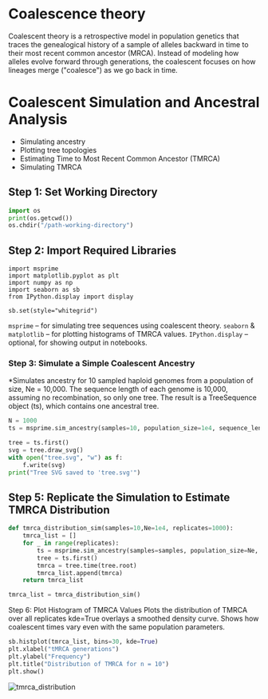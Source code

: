 # Coalescence theory

Coalescent theory is a retrospective model in population genetics that traces the genealogical history of a sample of alleles backward in time to their most recent common ancestor (MRCA). Instead of modeling how alleles evolve forward through generations, the coalescent focuses on how lineages merge ("coalesce") as we go back in time.

# Coalescent Simulation and Ancestral Analysis
- Simulating ancestry
- Plotting tree topologies
- Estimating Time to Most Recent Common Ancestor (TMRCA)
- Simulating TMRCA


## Step 1: Set Working Directory
```python
import os
print(os.getcwd())
os.chdir("/path-working-directory")
```

## Step 2: Import Required Libraries

```
import msprime
import matplotlib.pyplot as plt
import numpy as np
import seaborn as sb
from IPython.display import display

sb.set(style="whitegrid")
```

```msprime``` – for simulating tree sequences using coalescent theory.
```seaborn``` & ```matplotlib``` – for plotting histograms of TMRCA values.
```IPython.display``` – optional, for showing output in notebooks.


### Step 3: Simulate a Simple Coalescent Ancestry
*Simulates ancestry for 10 sampled haploid genomes from a population of size, Ne = 10,000. The sequence length of each genome is 10,000, assuming no recombination, so only one tree.
The result is a TreeSequence object (ts), which contains one ancestral tree.

```python
N = 1000
ts = msprime.sim_ancestry(samples=10, population_size=1e4, sequence_length=1e4,recombination_rate=0, random_seed=42) #No recombination

tree = ts.first()
svg = tree.draw_svg()
with open("tree.svg", "w") as f:
    f.write(svg)
print("Tree SVG saved to 'tree.svg'")
```

## Step 5: Replicate the Simulation to Estimate TMRCA Distribution

```python
def tmrca_distribution_sim(samples=10,Ne=1e4, replicates=1000):
    tmrca_list = []
    for _ in range(replicates):
        ts = msprime.sim_ancestry(samples=samples, population_size=Ne, sequence_length=1e4, recombination_rate=0)
        tree = ts.first()
        tmrca = tree.time(tree.root)
        tmrca_list.append(tmrca)
    return tmrca_list

tmrca_list = tmrca_distribution_sim()
```

Step 6: Plot Histogram of TMRCA Values
Plots the distribution of TMRCA over all replicates
kde=True overlays a smoothed density curve.
Shows how coalescent times vary even with the same population parameters.

```python
sb.histplot(tmrca_list, bins=30, kde=True)
plt.xlabel("tMRCA generations")
plt.ylabel("Frequency")
plt.title("Distribution of TMRCA for n = 10")
plt.show()
```

  
![tmrca_distribution](https://github.com/user-attachments/assets/5b1d51f8-adbd-48f8-a412-30e808f23baf)
